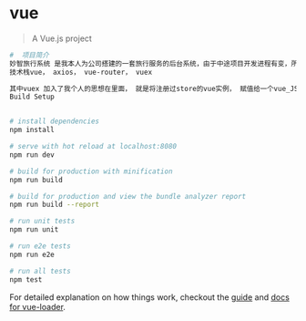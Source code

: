 # vue

> A Vue.js project

``` bash
#  项目简介
妙智旅行系统 是我本人为公司搭建的一套旅行服务的后台系统，由于中途项目开发进程有变，所以上传至github与大家分享
技术栈vue， axios， vue-router， vuex

其中vuex 加入了我个人的思想在里面， 就是将注册过store的vue实例， 赋值给一个vue_JS的一个全局变量，这样的话就实现了不仅仅在vue文件中对vuex操作，也实现了在js文件中额操作，方式简单操作，容易理解。
Build Setup


# install dependencies
npm install

# serve with hot reload at localhost:8080
npm run dev

# build for production with minification
npm run build

# build for production and view the bundle analyzer report
npm run build --report

# run unit tests
npm run unit

# run e2e tests
npm run e2e

# run all tests
npm test
```

For detailed explanation on how things work, checkout the [guide](http://vuejs-templates.github.io/webpack/) and [docs for vue-loader](http://vuejs.github.io/vue-loader).
